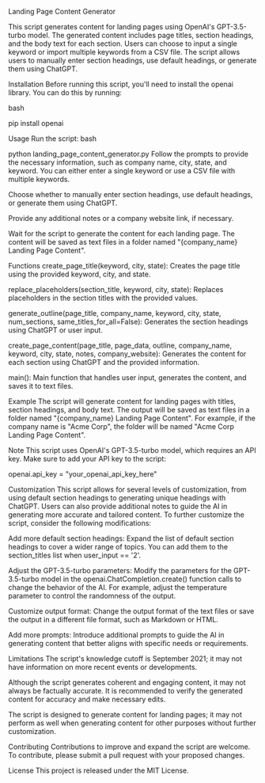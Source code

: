Landing Page Content Generator

This script generates content for landing pages using OpenAI's GPT-3.5-turbo model. The generated content includes page titles, section headings, and the body text for each section. Users can choose to input a single keyword or import multiple keywords from a CSV file. The script allows users to manually enter section headings, use default headings, or generate them using ChatGPT.

Installation
Before running this script, you'll need to install the openai library. You can do this by running:

bash

pip install openai

Usage
Run the script:
bash

python landing_page_content_generator.py
Follow the prompts to provide the necessary information, such as company name, city, state, and keyword. You can either enter a single keyword or use a CSV file with multiple keywords.

Choose whether to manually enter section headings, use default headings, or generate them using ChatGPT.

Provide any additional notes or a company website link, if necessary.

Wait for the script to generate the content for each landing page. The content will be saved as text files in a folder named "{company_name} Landing Page Content".

Functions
create_page_title(keyword, city, state): Creates the page title using the provided keyword, city, and state.

replace_placeholders(section_title, keyword, city, state): Replaces placeholders in the section titles with the provided values.

generate_outline(page_title, company_name, keyword, city, state, num_sections, same_titles_for_all=False): Generates the section headings using ChatGPT or user input.

create_page_content(page_title, page_data, outline, company_name, keyword, city, state, notes, company_website): Generates the content for each section using ChatGPT and the provided information.

main(): Main function that handles user input, generates the content, and saves it to text files.

Example
The script will generate content for landing pages with titles, section headings, and body text. The output will be saved as text files in a folder named "{company_name} Landing Page Content". For example, if the company name is "Acme Corp", the folder will be named "Acme Corp Landing Page Content".

Note
This script uses OpenAI's GPT-3.5-turbo model, which requires an API key. Make sure to add your API key to the script:

openai.api_key = "your_openai_api_key_here"

Customization
This script allows for several levels of customization, from using default section headings to generating unique headings with ChatGPT. Users can also provide additional notes to guide the AI in generating more accurate and tailored content. To further customize the script, consider the following modifications:

Add more default section headings: Expand the list of default section headings to cover a wider range of topics. You can add them to the section_titles list when user_input == '2'.

Adjust the GPT-3.5-turbo parameters: Modify the parameters for the GPT-3.5-turbo model in the openai.ChatCompletion.create() function calls to change the behavior of the AI. For example, adjust the temperature parameter to control the randomness of the output.

Customize output format: Change the output format of the text files or save the output in a different file format, such as Markdown or HTML.

Add more prompts: Introduce additional prompts to guide the AI in generating content that better aligns with specific needs or requirements.

Limitations
The script's knowledge cutoff is September 2021; it may not have information on more recent events or developments.

Although the script generates coherent and engaging content, it may not always be factually accurate. It is recommended to verify the generated content for accuracy and make necessary edits.

The script is designed to generate content for landing pages; it may not perform as well when generating content for other purposes without further customization.

Contributing
Contributions to improve and expand the script are welcome. To contribute, please submit a pull request with your proposed changes.


License
This project is released under the MIT License.
